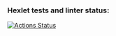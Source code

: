 ### Hexlet tests and linter status:
[![Actions Status](https://github.com/GrandVandal/java-project-99/actions/workflows/hexlet-check.yml/badge.svg)](https://github.com/GrandVandal/java-project-99/actions)